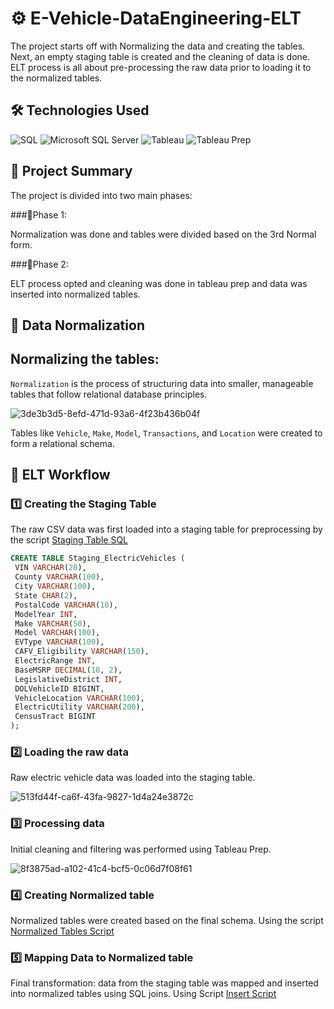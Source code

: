 # ⚙️ E-Vehicle-DataEngineering-ELT
The project starts off with Normalizing the data and creating the tables. Next, an empty staging table is created and the cleaning of data is done. ELT process is all about pre-processing the raw data prior to loading it to the normalized tables. 

## 🛠️ Technologies Used
![SQL](https://img.shields.io/badge/SQL-Structured%20Query%20Language-blue?logo=sql)
![Microsoft SQL Server](https://img.shields.io/badge/Microsoft%20SQL%20Server-Database-red?logo=microsoftsqlserver)
![Tableau](https://img.shields.io/badge/Tableau-Dashboard-orange?logo=tableau)
![Tableau Prep](https://img.shields.io/badge/Tableau%20Prep-ETL%20Tool-lightgrey?logo=tableau)

## 📌 Project Summary
The project is divided into two main phases:

###🔹Phase 1: 

Normalization was done and tables were divided based on the 3rd Normal form.​

###🔹Phase 2: 

ELT process opted and cleaning was done in tableau prep and data was inserted into normalized tables.

## 🧱 Data Normalization
## Normalizing the tables:
`Normalization` is the process of structuring data into smaller, manageable tables that follow relational database principles.​

![3de3b3d5-8efd-471d-93a6-4f23b436b04f](https://github.com/user-attachments/assets/ef6289c8-ab37-4dc5-a6ef-b8d70d4d36f7)

Tables like `Vehicle`, `Make`, `Model`, `Transactions`, and `Location` were created to form a relational schema.

## 🔁 ELT Workflow
### 1️⃣ Creating the Staging Table
   The raw CSV data was first loaded into a staging table for preprocessing by the script [Staging Table SQL](sql/Staging_table.sql)
   ```sql
CREATE TABLE Staging_ElectricVehicles (
    VIN VARCHAR(20),
    County VARCHAR(100),
    City VARCHAR(100),
    State CHAR(2),
    PostalCode VARCHAR(10),
    ModelYear INT,
    Make VARCHAR(50),
    Model VARCHAR(100),
    EVType VARCHAR(100),
    CAFV_Eligibility VARCHAR(150),
    ElectricRange INT,
    BaseMSRP DECIMAL(10, 2),
    LegislativeDistrict INT,
    DOLVehicleID BIGINT,
    VehicleLocation VARCHAR(100),
    ElectricUtility VARCHAR(200),
    CensusTract BIGINT
);
```
### 2️⃣ Loading the raw data
   Raw electric vehicle data was loaded into the staging table.
   
   ![513fd44f-ca6f-43fa-9827-1d4a24e3872c](https://github.com/user-attachments/assets/2004a4ea-9657-4f7e-9ff0-5e0ac8482d6c)
   
### 3️⃣ Processing data
   Initial cleaning and filtering was performed using Tableau Prep.
   
   ![8f3875ad-a102-41c4-bcf5-0c06d7f08f61](https://github.com/user-attachments/assets/550a3e8f-36d7-4aa7-bf24-ed1b34f37aaf)
   
### 4️⃣ Creating Normalized table
   Normalized tables were created based on the final schema. Using the script [Normalized Tables Script](sql/Normalized_tables.sql)
### 5️⃣ Mapping Data to Normalized table
   Final transformation: data from the staging table was mapped and inserted into normalized tables using SQL joins. Using Script [Insert Script](sql/Insert_data_from_staging.sql)



